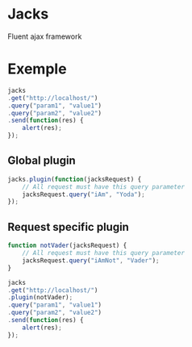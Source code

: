 # Jacks
Fluent ajax framework

# Exemple
```javascript
jacks
.get("http://localhost/")
.query("param1", "value1")
.query("param2", "value2")
.send(function(res) {
	alert(res);
});
```

## Global plugin
```javascript
jacks.plugin(function(jacksRequest) {
	// All request must have this query parameter
	jacksRequest.query("iAm", "Yoda");
});
```

## Request specific plugin
```javascript
function notVader(jacksRequest) {
	// All request must have this query parameter
	jacksRequest.query("iAmNot", "Vader");
}

jacks
.get("http://localhost/")
.plugin(notVader);
.query("param1", "value1")
.query("param2", "value2")
.send(function(res) {
	alert(res);
});
```
